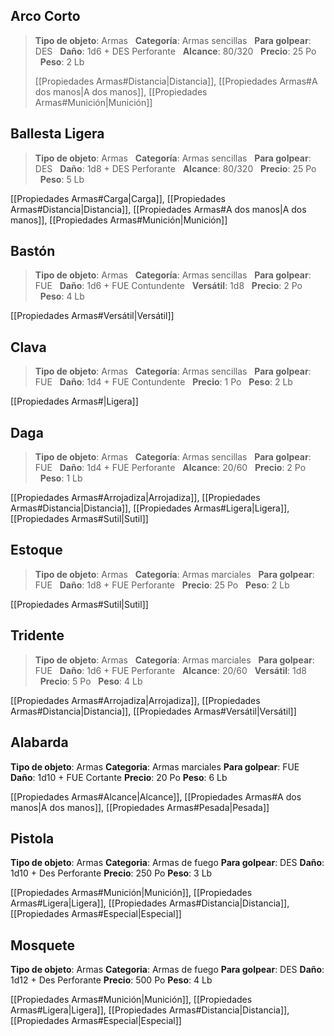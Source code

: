 ## Arco Corto
>
>**Tipo de objeto**: Armas
  **Categoría**: Armas sencillas
  **Para golpear**: DES
  **Daño**: 1d6 + DES Perforante
  **Alcance**: 80/320
  **Precio**: 25 Po
  **Peso**: 2 Lb
>
>[[Propiedades Armas#Distancia|Distancia]], [[Propiedades Armas#A dos manos|A dos manos]], [[Propiedades Armas#Munición|Munición]]

## Ballesta Ligera
>
>**Tipo de objeto**: Armas
  **Categoría**: Armas sencillas
  **Para golpear**: DES
  **Daño**: 1d8 + DES Perforante
  **Alcance**: 80/320
  **Precio**: 25 Po
  **Peso**: 5 Lb
>
[[Propiedades Armas#Carga|Carga]], [[Propiedades Armas#Distancia|Distancia]], [[Propiedades Armas#A dos manos|A dos manos]], [[Propiedades Armas#Munición|Munición]]

## Bastón
>
>**Tipo de objeto**: Armas
  **Categoría**: Armas sencillas
  **Para golpear**: FUE
  **Daño**: 1d6 + FUE Contundente
  **Versátil**: 1d8
  **Precio**: 2 Po
  **Peso**: 4 Lb
>
[[Propiedades Armas#Versátil|Versátil]]

## Clava
>
>**Tipo de objeto**: Armas
  **Categoría**: Armas sencillas
  **Para golpear**: FUE
  **Daño**: 1d4 + FUE Contundente
  **Precio**: 1 Po
  **Peso**: 2 Lb
>
[[Propiedades Armas#|Ligera]]

## Daga
>
>**Tipo de objeto**: Armas
  **Categoría**: Armas sencillas
  **Para golpear**: FUE
  **Daño**: 1d4 + FUE Perforante
  **Alcance**: 20/60
  **Precio**: 2 Po
  **Peso**: 1 Lb
>
[[Propiedades Armas#Arrojadiza|Arrojadiza]], [[Propiedades Armas#Distancia|Distancia]], [[Propiedades Armas#Ligera|Ligera]], [[Propiedades Armas#Sutil|Sutil]]

## Estoque
>
>**Tipo de objeto**: Armas
  **Categoría**: Armas marciales
  **Para golpear**: FUE
  **Daño**: 1d8 + FUE Perforante
  **Precio**: 25 Po
  **Peso**: 2 Lb
>
[[Propiedades Armas#Sutil|Sutil]]

## Tridente
>
>**Tipo de objeto**: Armas
  **Categoría**: Armas marciales
  **Para golpear**: FUE
  **Daño**: 1d6 + FUE Perforante
  **Alcance**: 20/60
  **Versátil**: 1d8
  **Precio**: 5 Po
  **Peso**: 4 Lb
>
[[Propiedades Armas#Arrojadiza|Arrojadiza]], [[Propiedades Armas#Distancia|Distancia]], [[Propiedades Armas#Versátil|Versátil]]

## Alabarda
>
**Tipo de objeto**: Armas
**Categoria**: Armas marciales
**Para golpear**: FUE
**Daño**: 1d10 + FUE Cortante
**Precio**: 20 Po
**Peso**: 6 Lb
>
[[Propiedades Armas#Alcance|Alcance]], [[Propiedades Armas#A dos manos|A dos manos]], [[Propiedades Armas#Pesada|Pesada]]

## Pistola
>
**Tipo de objeto**: Armas
**Categoria**: Armas de fuego
**Para golpear**: DES
**Daño**: 1d10 + Des Perforante
**Precio**: 250 Po
**Peso**: 3 Lb
>
[[Propiedades Armas#Munición|Munición]], [[Propiedades Armas#Ligera|Ligera]], [[Propiedades Armas#Distancia|Distancia]], [[Propiedades Armas#Especial|Especial]]

## Mosquete
>
**Tipo de objeto**: Armas
**Categoria**: Armas de fuego
**Para golpear**: DES
**Daño**: 1d12 + Des Perforante
**Precio**: 500 Po
**Peso**: 4 Lb
>
[[Propiedades Armas#Munición|Munición]], [[Propiedades Armas#Ligera|Ligera]], [[Propiedades Armas#Distancia|Distancia]], [[Propiedades Armas#Especial|Especial]]
